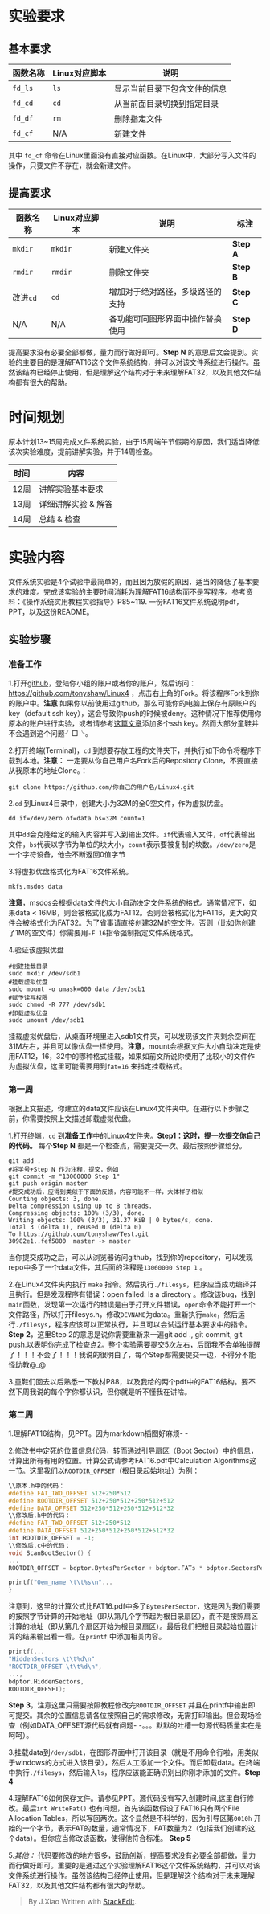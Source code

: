 # 实验要求
## 基本要求

|函数名称|Linux对应脚本|说明|
|------|-----------|----|
|`fd_ls`|`ls`|显示当前目录下包含文件的信息|
|`fd_cd`|`cd`|从当前面目录切换到指定目录|
|`fd_df`|`rm`|删除指定文件|
|`fd_cf`|N/A|新建文件|

其中 `fd_cf` 命令在Linux里面没有直接对应函数。在Linux中，大部分写入文件的操作，只要文件不存在，就会新建文件。

## 提高要求

|函数名称|Linux对应脚本|说明|标注|
|-------|-----------|----|---|
|`mkdir`|`mkdir`|新建文件夹|**Step A**|
|`rmdir`|`rmdir`|删除文件夹|**Step B**|
|改进`cd`|`cd`|增加对于绝对路径，多级路径的支持|**Step C**|
|N/A|N/A|各功能可同图形界面中操作替换使用|**Step D**|

提高要求没有必要全部都做，量力而行做好即可。**Step N** 的意思后文会提到。实验的主要目的是理解FAT16这个文件系统结构，并可以对该文件系统进行操作。虽然该结构已经停止使用，但是理解这个结构对于未来理解FAT32，以及其他文件结构都有很大的帮助。

# 时间规划
原本计划13~15周完成文件系统实验，由于15周端午节假期的原因，我们适当降低该次实验难度，提前讲解实验，并于14周检查。

|时间|内容|
|---|---|
|12周|讲解实验基本要求|
|13周|详细讲解实验 & 解答|
|14周|总结 & 检查|

# 实验内容
文件系统实验是4个试验中最简单的，而且因为放假的原因，适当的降低了基本要求的难度。完成该实验的主要时间消耗为理解FAT16结构而不是写程序。参考资料：《操作系统实用教程实验指导》P85~119. 一份FAT16文件系统说明pdf，PPT，以及这份README。

## 实验步骤

### 准备工作
1.打开[github](https://github.com/)，登陆你小组的账户或者你的账户，然后访问：https://github.com/tonyshaw/Linux4 ，点击右上角的Fork。将该程序Fork到你的账户中。**注意** 如果你以前使用过github，那么可能你的电脑上保存有原账户的key（default ssh key），这会导致你push的时候被deny。这种情况下推荐使用你原本的账户进行实验，或者请参考[这篇文章](https://gist.github.com/jexchan/2351996)添加多个ssh key。然而大部分童鞋并不会遇到这个问题╯□╰。

2.打开终端\(Terminal\)，`cd` 到想要存放工程的文件夹下，并执行如下命令将程序下载到本地。**注意：** 一定要从你自己用户名Fork后的Repository Clone，不要直接从我原本的地址Clone。：
```shell
git clone https://github.com/你自己的用户名/Linux4.git
```
2.`cd` 到Linux4目录中，创建大小为32M的全0空文件，作为虚拟优盘。
```shell
dd if=/dev/zero of=data bs=32M count=1
```
其中`dd`会克隆给定的输入内容并写入到输出文件。`if`代表输入文件，`of`代表输出文件，`bs`代表以字节为单位的块大小，`count`表示要被复制的块数。`/dev/zero`是一个字符设备，他会不断返回0值字节

3.将虚拟优盘格式化为FAT16文件系统。
```shell
mkfs.msdos data
```
**注意**，msdos会根据data文件的大小自动决定文件系统的格式。通常情况下，如果data < 16MB，则会被格式化成为FAT12。否则会被格式化为FAT16，更大的文件会被格式化为FAT32。为了省事请直接创建32M的空文件。否则（比如你创建了1M的空文件）你需要用`-F 16`指令强制指定文件系统格式。

4.验证该虚拟优盘
```shell
#创建挂载目录
sudo mkdir /dev/sdb1
#挂载虚拟优盘
sudo mount -o umask=000 data /dev/sdb1
#赋予读写权限
sudo chmod -R 777 /dev/sdb1
#卸载虚拟优盘
sudo umount /dev/sdb1
```
挂载虚拟优盘后，从桌面环境里进入sdb1文件夹，可以发现该文件夹剩余空间在31M左右，并且可以像优盘一样使用。**注意**，mount会根据文件大小自动决定是使用FAT12，16，32中的哪种格式挂载，如果如前文所说你使用了比较小的文件作为虚拟优盘，这里可能需要用到`fat=16` 来指定挂载格式。

### 第一周

根据上文描述，你建立的data文件应该在Linux4文件夹中。在进行以下步骤之前，你需要按照上文描述卸载虚拟优盘。

1.打开终端，`cd` 到**准备工作**中的Linux4文件夹。**Step1：这时，提一次提交你自己的代码。** 每个**Step N** 都是一个检查点，需要提交一次。最后按照步骤给分。
```shell
git add .
#将学号+Step N 作为注释，提交，例如
git commit -m "13060000 Step 1"
git push origin master
#提交成功后，应得到类似于下面的反馈，内容可能不一样，大体样子相似
Counting objects: 3, done.
Delta compression using up to 8 threads.
Compressing objects: 100% (3/3), done.
Writing objects: 100% (3/3), 31.37 KiB | 0 bytes/s, done.
Total 3 (delta 1), reused 0 (delta 0)
To https://github.com/tonyshaw/Test.git
30982e1..fef5800  master -> master
```
当你提交成功之后，可以从浏览器访问github，找到你的repository，可以发现repo中多了一个data文件，其后面的注释是`13060000 Step 1` 。

2.在Linux4文件夹内执行 `make` 指令。然后执行`./filesys`，程序应当成功编译并且执行。但是发现程序有错误：open failed: Is a directory 。修改该bug，找到`main`函数，发现第一次运行的错误是由于打开文件错误，`open`命令不能打开一个文件路径，所以打开filesys.h，修改`DEVNAME`为data。重新执行`make`，然后运行`./filesys`，程序应该可以正常执行，并且可以尝试运行基本要求中的指令。**Step 2**，这里Step 2的意思是说你需要重新来一遍git add ., git commit, git push.以表明你完成了检查点2。整个实验需要提交5次左右，后面我不会单独提醒了！！！不会了！！！我说的很明白了，每个Step都需要提交一边，不得分不能怪助教@_@

3.童鞋们回去以后熟悉一下教材P88，以及我给的两个pdf中的FAT16结构。要不然下周我说的每个字你都认识，但你就是听不懂我在讲啥。

### 第二周

1.理解FAT16结构，见PPT。因为markdown插图好麻烦- -

2.修改书中定死的位置信息代码，转而通过引导扇区（Boot Sector）中的信息，计算出所有有用的位置。计算公式请参考FAT16.pdf中Calculation Algorithms这一节。这里我们以`ROOTDIR_OFFSET`（根目录起始地址）为例：
```C++
\\原本.h中的代码：
#define FAT_TWO_OFFSET 512+250*512                       
#define ROOTDIR_OFFSET 512+250*512+250*512+512                     
#define DATA_OFFSET 512+250*512+250*512+512*32   
\\修改后.h中的代码：
#define FAT_TWO_OFFSET 512+250*512                                         
#define DATA_OFFSET 512+250*512+250*512+512*32   
int ROOTDIR_OFFSET = -1;
\\修改后.c中的代码：
void ScanBootSector() {
...
ROOTDIR_OFFSET = bdptor.BytesPerSector + bdptor.FATs * bdptor.SectorsPerFAT * bdptor.BytesPerSector;

printf("Oem_name \t\t%s\n"...
}
```
注意到，这里的计算公式比FAT16.pdf中多了`BytesPerSector`，这是因为我们需要的按照字节计算的开始地址（即从第几个字节起为根目录扇区），而不是按照扇区计算的地址（即从第几个扇区开始为根目录扇区）。最后我们把根目录起始位置计算的结果输出看一看。在`printf` 中添加相关内容。
```c++
printf(...
"HiddenSectors \t\t%d\n"
"ROOTDIR_OFFSET \t\t%d\n",
...,
bdptor.HiddenSectors,
ROOTDIR_OFFSET);
```
**Step 3**，注意这里只需要按照教程修改完`ROOTDIR_OFFSET` 并且在printf中输出即可提交。其余的位置信息请各位按照自己的需求修改，无需打印输出。但会现场检查（例如DATA_OFFSET源代码就有问题- -。。。默默的吐槽一句源代码质量实在是呵呵）。

3.挂载data到`/dev/sdb1`，在图形界面中打开该目录（就是不用命令行啦，用类似于windows的方式进入该目录），然后人工添加一个文件。而后卸载data。在终端中执行`./filesys`，然后输入`ls`，程序应该能正确识别出你刚才添加的文件。**Step 4**

4.理解FAT16如何保存文件。请参见PPT。源代码没有写入创建时间,这里自行修改。最后`int WriteFat()` 也有问题，首先该函数假设了FAT16只有两个File Allocation Tables，所以写回两次。这个显然是不科学的，因为引导区第`0010h` 开始的一个字节，表示FAT的数量，通常情况下，FAT数量为2（包括我们创建的这个data）。但你应当修改该函数，使得他符合标准。 **Step 5**

5.*其他：* 代码要修改的地方很多，鼓励创新，提高要求没有必要全部都做，量力而行做好即可。重要的是通过这个实验理解FAT16这个文件系统结构，并可以对该文件系统进行操作。虽然该结构已经停止使用，但是理解这个结构对于未来理解FAT32，以及其他文件结构都有很大的帮助。

> By J.Xiao Written with [StackEdit](https://stackedit.io/).